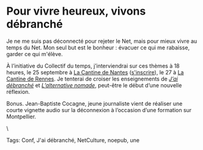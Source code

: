 # Pour vivre heureux, vivons débranché

Je ne me suis pas déconnecté pour rejeter le Net, mais pour mieux vivre au temps du Net. Mon seul but est le bonheur : évacuer ce qui me rabaisse, garder ce qui m'élève.

À l’initiative du Collectif du temps, j’interviendrai sur ces thèmes à 18 heures, le 25 septembre à [La Cantine de Nantes](http://cantine-nantes.org/) ([s'inscrire](http://guestlistapp.com/events/123951)), le 27 à [La Cantine de Rennes](http://www.lacantine-rennes.net). Je tenterai de croiser les enseignements de [*J’ai débranché*](/jai-debranche/) et [*L’alternative nomade*](/alternative-nomade/), peut-être le début d’une nouvelle réflexion.

Bonus. Jean-Baptiste Cocagne, jeune journaliste vient de réaliser une courte vignette audio sur la déconnexion à l’occasion d’une formation sur Montpellier.

\

Tags: Conf, J'ai débranché, NetCulture, noepub, une